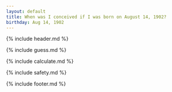 ```yaml
---
layout: default
title: When was I conceived if I was born on August 14, 1902?
birthday: Aug 14, 1902
---
```


{% include header.md %}

{% include guess.md %}

{% include calculate.md %}

{% include safety.md %}

{% include footer.md %}




